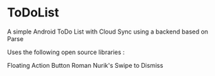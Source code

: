 ToDoList
========

A simple Android ToDo List with Cloud Sync using a backend based on Parse

Uses the following open source libraries : 

Floating Action Button
Roman Nurik's Swipe to Dismiss
